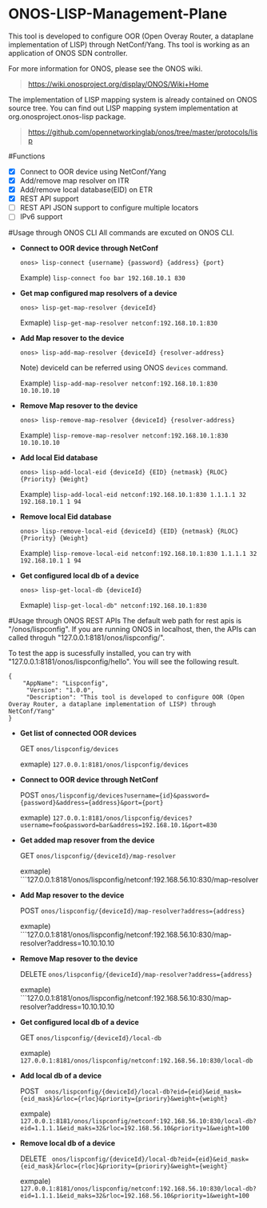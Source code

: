 # ONOS-LISP-Management-Plane

This tool is developed to configure OOR (Open Overay Router, a dataplane implementation of LISP) through NetConf/Yang. 
Ths tool is working as an application of ONOS SDN controller. 

For more information for ONOS, please see the ONOS wiki. 
> https://wiki.onosproject.org/display/ONOS/Wiki+Home

The implementation of LISP mapping system is already contained on ONOS source tree. 
You can find out LISP mapping system implementation at org.onosproject.onos-lisp package.
> https://github.com/opennetworkinglab/onos/tree/master/protocols/lisp

#Functions
- [x] Connect to OOR device using NetConf/Yang
- [x] Add/remove map resolver on ITR
- [x] Add/remove local database(EID) on ETR
- [x] REST API support
- [ ] REST API JSON support to configure multiple locators 
- [ ] IPv6 support

#Usage through ONOS CLI
All commands are excuted on ONOS CLI. 

* **Connect to OOR device through NetConf**

  ```onos> lisp-connect {username} {password} {address} {port}```

  Example) ```lisp-connect foo bar 192.168.10.1 830```
  
* **Get map configured map resolvers of a device**

  ```onos> lisp-get-map-resolver {deviceId}```
  
  Exmaple) ```lisp-get-map-resolver netconf:192.168.10.1:830```
  
* **Add Map resover to the device**

  ```onos> lisp-add-map-resolver {deviceId} {resolver-address}```

  Note) deviceId can be referred using ONOS `devices` command. 

  Example) ```lisp-add-map-resolver netconf:192.168.10.1:830 10.10.10.10```

* **Remove Map resover to the device**

  ```onos> lisp-remove-map-resolver {deviceId} {resolver-address}```

  Example) ```lisp-remove-map-resolver netconf:192.168.10.1:830 10.10.10.10```

* **Add local Eid database**

  ```onos> lisp-add-local-eid {deviceId} {EID} {netmask} {RLOC} {Priority} {Weight}```
  
  Example) ```lisp-add-local-eid netconf:192.168.10.1:830 1.1.1.1 32 192.168.10.1 1 94```
  
* **Remove local Eid database**

  ```onos> lisp-remove-local-eid {deviceId} {EID} {netmask} {RLOC} {Priority} {Weight}```
  
  Example) ```lisp-remove-local-eid netconf:192.168.10.1:830 1.1.1.1 32 192.168.10.1 1 94```
  
* **Get configured local db of a device**

  ```onos> lisp-get-local-db {deviceId}```
  
  Exmaple) ```lisp-get-local-db" netconf:192.168.10.1:830```
  
#Usage through ONOS REST APIs
  The default web path for rest apis is "/onos/lispconfig".
  If you are running ONOS in localhost, then, the APIs can called throguh "127.0.0.1:8181/onos/lispconfig/".
  
  To test the app is sucessfully installed, you can try with "127.0.0.1:8181/onos/lispconfig/hello".
  You will see the following result. 
  
    {     
        "AppName": "Lispconfig",    
         "Version": "1.0.0",    
         "Description": "This tool is developed to configure OOR (Open Overay Router, a dataplane implementation of LISP) through NetConf/Yang"    
    }    

* **Get list of connected OOR devices**

    GET ``` onos/lispconfig/devices ```
    
    exmaple) ``` 127.0.0.1:8181/onos/lispconfig/devices ```
   
* **Connect to OOR device through NetConf**

    POST ``` onos/lispconfig/devices?username={id}&password={password}&address={address}&port={port} ```
    
    exmaple) ```127.0.0.1:8181/onos/lispconfig/devices?username=foo&password=bar&address=192.168.10.1&port=830```

* **Get added map resover from the device**

    GET ``` onos/lispconfig/{deviceId}/map-resolver ```
    
    exmaple) ```127.0.0.1:8181/onos/lispconfig/netconf:192.168.56.10:830/map-resolver

* **Add Map resover to the device**

    POST ``` onos/lispconfig/{deviceId}/map-resolver?address={address} ```
    
    exmaple) ```127.0.0.1:8181/onos/lispconfig/netconf:192.168.56.10:830/map-resolver?address=10.10.10.10
    
* **Remove Map resover to the device**

    DELETE ``` onos/lispconfig/{deviceId}/map-resolver?address={address} ```
    
    exmaple) ```127.0.0.1:8181/onos/lispconfig/netconf:192.168.56.10:830/map-resolver?address=10.10.10.10

* **Get configured local db of a device**

    GET ``` onos/lispconfig/{deviceId}/local-db ```
    
    exmaple) ```127.0.0.1:8181/onos/lispconfig/netconf:192.168.56.10:830/local-db ```
    
* **Add local db of a device**

    POST ``` onos/lispconfig/{deviceId}/local-db?eid={eid}&eid_mask={eid_mask}&rloc={rloc}&priority={prioriry}&weight={weight}```
    
    exmpale) ```127.0.0.1:8181/onos/lispconfig/netconf:192.168.56.10:830/local-db?eid=1.1.1.1&eid_maks=32&rloc=192.168.56.10&priority=1&weight=100 ```
    
* **Remove local db of a device**

    DELETE ``` onos/lispconfig/{deviceId}/local-db?eid={eid}&eid_mask={eid_mask}&rloc={rloc}&priority={prioriry}&weight={weight}```
    
    exmpale) ```127.0.0.1:8181/onos/lispconfig/netconf:192.168.56.10:830/local-db?eid=1.1.1.1&eid_maks=32&rloc=192.168.56.10&priority=1&weight=100 ```
